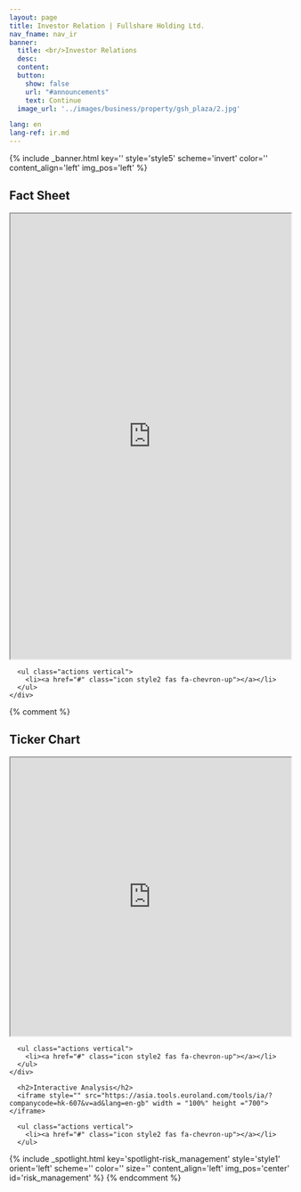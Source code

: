 ```yaml
---
layout: page
title: Investor Relation | Fullshare Holding Ltd.
nav_fname: nav_ir
banner:
  title: <br/>Investor Relations
  desc:
  content:
  button:
    show: false
    url: "#announcements"
    text: Continue
  image_url: '../images/business/property/gsh_plaza/2.jpg'

lang: en
lang-ref: ir.md
---
```

<!-- Welcome Banner -->

{% include _banner.html key='' style='style5' scheme='invert' color='' content_align='left' img_pos='left' %}

<!-- Fact Sheet -->
<section class="wrapper style1 align-center" id = "factsheet">
    <div class="inner fullscreen">
      <h2>Fact Sheet</h2>
      <iframe style="" src="https://tools.euroland.com/factsheet/hk-607/factsheethtml.asp?lang=english" width = "100%" height ="800"></iframe>

      <ul class="actions vertical">
        <li><a href="#" class="icon style2 fas fa-chevron-up"></a></li>
      </ul>
    </div>
</section>

{% comment %}
<!-- ticker_chart-->
<section class="wrapper style2 align-center" id = "ticker_chart">
    <div class="inner medium">
      <h2>Ticker Chart</h2>
      <iframe style="" src="https://asia.tools.euroland.com/tools/ticker/?companycode=hk-607&lang=en-gb" width = "100%" height ="500"></iframe>

      <ul class="actions vertical">
        <li><a href="#" class="icon style2 fas fa-chevron-up"></a></li>
      </ul>
    </div>
</section>


<!-- Interactive Analysis -->
<section class="wrapper style2 align-center" id = "interactive_analysis">

      <h2>Interactive Analysis</h2>
      <iframe style="" src="https://asia.tools.euroland.com/tools/ia/?companycode=hk-607&v=ad&lang=en-gb" width = "100%" height ="700"></iframe>

      <ul class="actions vertical">
        <li><a href="#" class="icon style2 fas fa-chevron-up"></a></li>
      </ul>
</section>


<!-- Risk Management -->
{% include _spotlight.html key='spotlight-risk_management' style='style1' orient='left' scheme='' color='' size='' content_align='left' img_pos='center' id='risk_management' %}
{% endcomment %}
